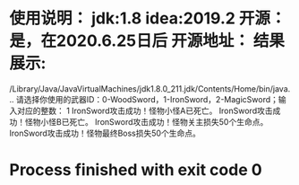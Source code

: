 使用说明：
jdk:1.8
idea:2019.2
开源：是，在2020.6.25日后
开源地址：
结果展示:
==============================================================
/Library/Java/JavaVirtualMachines/jdk1.8.0_211.jdk/Contents/Home/bin/java... 
请选择你使用的武器ID：0-WoodSword，1-IronSword，2-MagicSword；输入对应的整数：
1
IronSword攻击成功！怪物小怪A已死亡。
IronSword攻击成功！怪物小怪B已死亡。
IronSword攻击成功！怪物关主损失50个生命点。
IronSword攻击成功！怪物最终Boss损失50个生命点。

Process finished with exit code 0
==============================================================